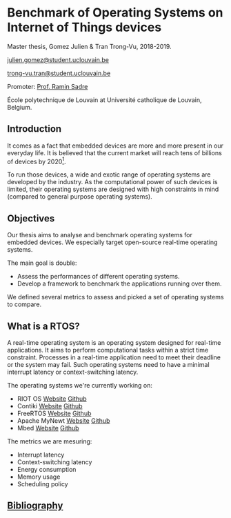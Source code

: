 # Benchmark of Operating Systems on Internet of Things devices
Master thesis, Gomez Julien & Tran Trong-Vu, 2018-2019.

julien.gomez@student.uclouvain.be

trong-vu.tran@student.uclouvain.be

Promoter: [Prof. Ramin Sadre](https://uclouvain.be/fr/repertoires/ramin.sadre)

École polytechnique de Louvain at Université catholique de Louvain, Belgium.

## Introduction
It comes as a fact that embedded devices are more and more present in our everyday life.
It is believed that the current market will reach tens of billions of devices by 2020[<sup>1</sup>](https://spectrum.ieee.org/tech-talk/telecom/internet/popular-internet-of-things-forecast-of-50-billion-devices-by-2020-is-outdated).

To run those devices, a wide and exotic range of operating systems are developed by the industry. As the computational power of such devices is limited, their operating systems are designed with high constraints in mind (compared to general purpose operating systems).

## Objectives
Our thesis aims to analyse and benchmark operating systems for embedded devices.
We especially target open-source real-time operating systems.

The main goal is double:
- Assess the performances of different operating systems.
- Develop a framework to benchmark the applications running over them.

We defined several metrics to assess and picked a set of operating systems to compare.

## What is a RTOS?
A real-time operating system is an operating system designed for real-time applications. It aims to perform computational tasks within a strict time constraint. Processes in a real-time application need to meet their deadline or the system may fail. Such operating systems need to have a minimal interrupt latency or context-switching latency.

The operating systems we're currently working on:
- RIOT OS [Website](https://www.riot-os.org/) [Github](https://github.com/RIOT-OS/RIOT)
- Contiki  [Website](http://www.contiki-os.org/) [Github](https://github.com/contiki-os/contiki)
- FreeRTOS [Website](https://www.freertos.org/) [Github](https://github.com/aws/amazon-freertos)
- Apache MyNewt [Website](https://mynewt.apache.org/) [Github](https://github.com/apache/mynewt-core)
- Mbed [Website](https://www.mbed.com/en/) [Github](https://github.com/ARMmbed/mbed-os)

The metrics we are mesuring:
- Interrupt latency
- Context-switching latency
- Energy consumption
- Memory usage
- Scheduling policy

## [Bibliography](doc/resources.md)
